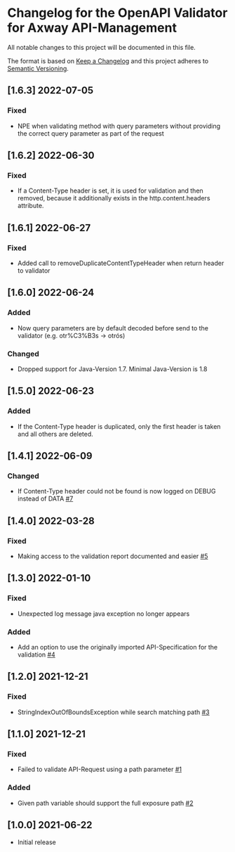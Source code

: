 # Changelog for the OpenAPI Validator for Axway API-Management
All notable changes to this project will be documented in this file.

The format is based on [Keep a Changelog](http://keepachangelog.com/)
and this project adheres to [Semantic Versioning](http://semver.org/).

## [1.6.3] 2022-07-05
### Fixed
- NPE when validating method with query parameters without providing the correct query parameter as part of the request

## [1.6.2] 2022-06-30
### Fixed
- If a Content-Type header is set, it is used for validation and then removed, because it additionally exists in the http.content.headers attribute.

## [1.6.1] 2022-06-27
### Fixed
- Added call to removeDuplicateContentTypeHeader when return header to validator

## [1.6.0] 2022-06-24
### Added
- Now query parameters are by default decoded before send to the validator (e.g. otr%C3%B3s -> otrós)

### Changed
- Dropped support for Java-Version 1.7. Minimal Java-Version is 1.8

## [1.5.0] 2022-06-23
### Added
- If the Content-Type header is duplicated, only the first header is taken and all others are deleted.

## [1.4.1] 2022-06-09
### Changed
- If Content-Type header could not be found is now logged on DEBUG instead of DATA [#7](https://github.com/Axway-API-Management-Plus/openapi-validator/issues/7)

## [1.4.0] 2022-03-28
### Fixed
- Making access to the validation report documented and easier [#5](https://github.com/Axway-API-Management-Plus/openapi-validator/issues/5)

## [1.3.0] 2022-01-10
### Fixed
- Unexpected log message java exception no longer appears

### Added
- Add an option to use the originally imported API-Specification for the validation [#4](https://github.com/Axway-API-Management-Plus/openapi-validator/issues/4)

## [1.2.0] 2021-12-21
### Fixed
- StringIndexOutOfBoundsException while search matching path [#3](https://github.com/Axway-API-Management-Plus/openapi-validator/issues/3)

## [1.1.0] 2021-12-21
### Fixed
- Failed to validate API-Request using a path parameter [#1](https://github.com/Axway-API-Management-Plus/openapi-validator/issues/1)

### Added
- Given path variable should support the full exposure path [#2](https://github.com/Axway-API-Management-Plus/openapi-validator/issues/2)

## [1.0.0] 2021-06-22

- Initial release
